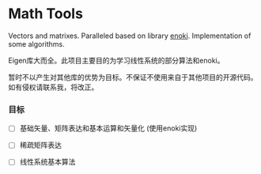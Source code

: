 # Math Tools
Vectors and matrixes. Paralleled based on library [enoki](https://github.com/mitsuba-renderer/enoki). Implementation of some algorithms.

Eigen库大而全。此项目主要目的为学习线性系统的部分算法和enoki。

暂时不以产生对其他库的优势为目标。不保证不使用来自于其他项目的开源代码。如有侵权请联系我，将改正。

### 目标

- [ ] 基础矢量、矩阵表达和基本运算和矢量化 (使用enoki实现)
- [ ] 稀疏矩阵表达
- [ ] 线性系统基本算法

